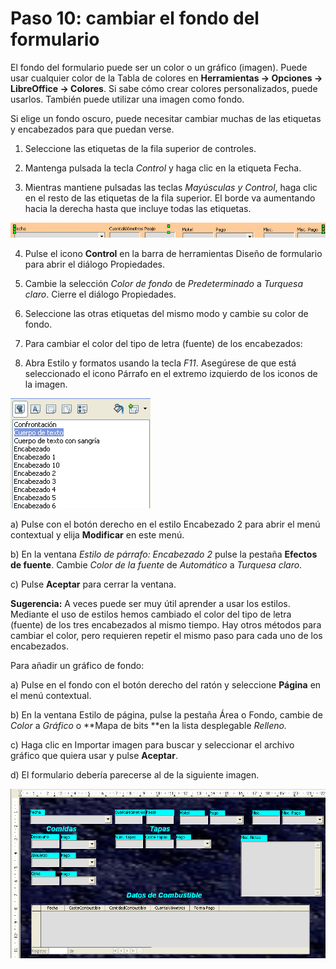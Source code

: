 
# Paso 10: cambiar el fondo del formulario

El fondo del formulario puede ser un color o un gráfico (imagen). Puede usar cualquier color de la Tabla de colores en **Herramientas → Opciones → LibreOffice → Colores**. Si sabe cómo crear colores personalizados, puede usarlos. También puede utilizar una imagen como fondo.

Si elige un fondo oscuro, puede necesitar cambiar muchas de las etiquetas y encabezados para que puedan verse.

1. Seleccione las etiquetas de la fila superior de controles.

2. Mantenga pulsada la tecla *Control* y haga clic en la etiqueta Fecha.

3. Mientras mantiene pulsadas las teclas *Mayúsculas y Control*, haga clic en el resto de las etiquetas de la fila superior. El borde va aumentando hacia la derecha hasta que incluye todas las etiquetas.

![](https://raw.githubusercontent.com/catedu/libreOffice-la-suite-ofimatica-libre/master/img/Fig31.png)

4. Pulse el icono **Control** en la barra de herramientas Diseño de formulario para abrir el diálogo Propiedades.

5. Cambie la selección *Color de fondo* de *Predeterminado* a *Turquesa claro*. Cierre el diálogo Propiedades.

6. Seleccione las otras etiquetas del mismo modo y cambie su color de fondo.

7. Para cambiar el color del tipo de letra (fuente) de los encabezados:

8. Abra Estilo y formatos usando la tecla *F11*. Asegúrese de que está seleccionado el icono Párrafo en el extremo izquierdo de los iconos de la imagen.

![](https://raw.githubusercontent.com/catedu/libreOffice-la-suite-ofimatica-libre/master/img/Fig32.png)

a) Pulse con el botón derecho en el estilo Encabezado 2 para abrir el menú contextual y elija **Modificar** en este menú.

b) En la ventana *Estilo de párrafo: Encabezado 2* pulse la pestaña **Efectos de fuente**. Cambie *Color de la fuente* de *Automático* a *Turquesa claro*.

c) Pulse **Aceptar** para cerrar la ventana.

**Sugerencia:** A veces puede ser muy útil aprender a usar los estilos. Mediante el uso de estilos hemos cambiado el color del tipo de letra (fuente) de los tres encabezados al mismo tiempo. Hay otros métodos para cambiar el color, pero requieren repetir el mismo paso para cada uno de los encabezados.

Para añadir un gráfico de fondo:

a) Pulse en el fondo con el botón derecho del ratón y seleccione **Página** en el menú contextual.

b) En la ventana Estilo de página, pulse la pestaña Área o Fondo, cambie de *Color* a *Gráfico* o **Mapa de bits **en la lista desplegable *Relleno.*

c) Haga clic en Importar imagen para buscar y seleccionar el archivo gráfico que quiera usar y pulse **Aceptar**.

d) El formulario debería parecerse al de la siguiente imagen.

![](https://raw.githubusercontent.com/catedu/libreOffice-la-suite-ofimatica-libre/master/img/Fig33.png)
